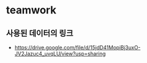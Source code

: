 # teamwork

## 사용된 데이터의 링크
- https://drive.google.com/file/d/15jdD41MopiBj3uxO-JV2Jazuc4_uvqLU/view?usp=sharing
